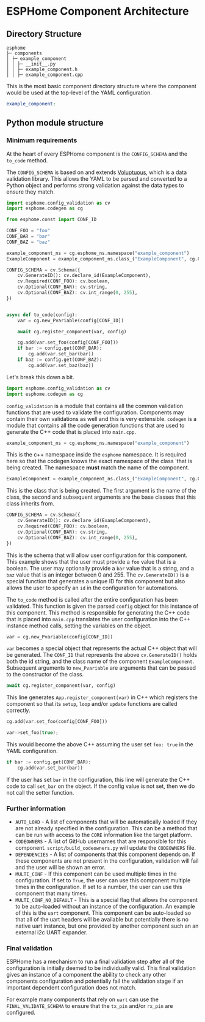 # ESPHome Component Architecture



## Directory Structure

```
esphome
├─ components
│ ├─ example_component
│ │ ├─ __init__.py
│ │ ├─ example_component.h
│ │ ├─ example_component.cpp
```

This is the most basic component directory structure where the component would be used at the 
top-level of the YAML configuration.

```yaml
example_component:
```


## Python module structure

### Minimum requirements

At the heart of every ESPHome component is the `CONFIG_SCHEMA` and the `to_code` method.

The `CONFIG_SCHEMA` is based on and extends [Voluptuous](https://github.com/alecthomas/voluptuous), which is a 
data validation library. This allows the YAML to be parsed and converted to a Python object and performs
strong validation against the data types to ensure they match.

```python
import esphome.config_validation as cv
import esphome.codegen as cg

from esphome.const import CONF_ID

CONF_FOO = "foo"
CONF_BAR = "bar"
CONF_BAZ = "baz"

example_component_ns = cg.esphome_ns.namespace("example_component")
ExampleComponent = example_component_ns.class_("ExampleComponent", cg.Component)

CONFIG_SCHEMA = cv.Schema({
    cv.GenerateID(): cv.declare_id(ExampleComponent),
    cv.Required(CONF_FOO): cv.boolean,
    cv.Optional(CONF_BAR): cv.string,
    cv.Optional(CONF_BAZ): cv.int_range(0, 255),
})


async def to_code(config):
    var = cg.new_Pvariable(config[CONF_ID])

    await cg.register_component(var, config)

    cg.add(var.set_foo(config[CONF_FOO]))
    if bar := config.get(CONF_BAR):
        cg.add(var.set_bar(bar))
    if baz := config.get(CONF_BAZ):
        cg.add(var.set_baz(baz))
```

Let's break this down a bit.

```python
import esphome.config_validation as cv
import esphome.codegen as cg
```

`config_validation` is a module that contains all the common validation functions that are used to validate the configuration.
Components may contain their own validations as well and this is very extensible.
`codegen` is a module that contains all the code generation functions that are used to generate the C++ code that is placed
into `main.cpp`.


```python
example_component_ns = cg.esphome_ns.namespace("example_component")
```

This is the c++ namespace inside the `esphome` namespace. It is required here so that the codegen knows the exact 
namespace of the class `that is being created. The namespace **must** match the name of the component.


```python
ExampleComponent = example_component_ns.class_("ExampleComponent", cg.Component)
```

This is the class that is being created. The first argument is the name of the class, the second and subsequent 
arguments are the base classes that this class inherits from.

```python
CONFIG_SCHEMA = cv.Schema({
    cv.GenerateID(): cv.declare_id(ExampleComponent),
    cv.Required(CONF_FOO): cv.boolean,
    cv.Optional(CONF_BAR): cv.string,
    cv.Optional(CONF_BAZ): cv.int_range(0, 255),
})
```

This is the schema that will allow user configuration for this component. This example shows that the user must provide
a `foo` value that is a boolean. The user may optionally provide a `bar` value that is a string, and a `baz` value that is
an integer between 0 and 255. The `cv.GenerateID()` is a special function that generates a unique ID for this component but
also allows the user to specify an `id` in the configuration for automations.



The `to_code` method is called after the entire configuration has been validated. This function is given the
parsed `config` object for this instance of this component. This method is responsible for generating the
C++ code that is placed into `main.cpp` translates the user configuration into the C++ instance method calls,
setting the variables on the object.

```python
var = cg.new_Pvariable(config[CONF_ID])
```

`var` becomes a special object that represents the actual C++ object that will be generated. The `CONF_ID` that represents
the above `cv.GenerateID()` holds both the id string, and the class name of the component `ExampleComponent`. Subsequent arguments
to `new_Pvariable` are arguments that can be passed to the constructor of the class.

```python
await cg.register_component(var, config)
```

This line generates `App.register_component(var)` in C++ which registers the component so that its `setup`, `loop` and/or `update`
functions are called correctly.

```python 
cg.add(var.set_foo(config[CONF_FOO]))
```

```c++
var->set_foo(true);
```

This would become the above C++ assuming the user set `foo: true` in the YAML configuration.

```python
if bar := config.get(CONF_BAR):
    cg.add(var.set_bar(bar))
```

If the user has set `bar` in the configuration, this line will generate the C++ code to call `set_bar` on the object.
If the config value is not set, then we do not call the setter function.

### Further information

- `AUTO_LOAD` - A list of components that will be automatically loaded if they are not already specified in the configuration.
  This can be a method that can be run with access to the `CORE` information like the target platform.
- `CODEOWNERS` - A list of GitHub usernames that are responsible for this component. `script/build_codeowners.py` will 
  update the `CODEOWNERS` file.
- `DEPENDENCIES` - A list of components that this component depends on. If these components are not present in the configuration,
  validation will fail and the user will be shown an error.
- `MULTI_CONF` - If this component can be used multiple times in the configuration. If set to `True`, the user can use this component
  multiple times in the configuration. If set to a number, the user can use this component that many times.
- `MULTI_CONF_NO_DEFAULT` - This is a special flag that allows the component to be auto-loaded without an instance of the configuration.
  An example of this is the `uart` component. This component can be auto-loaded so that all of the uart headers will be available but
  potentially there is no native uart instance, but one provided by another component such an an external i2c UART expander.


### Final validation

ESPHome has a mechanism to run a final validation step after all of the configuration is initially deemed to be individually valid.
This final validation gives an instance of a component the ability to check any other components configuration and potentially fail
the validation stage if an important dependent configuration does not match. 

For example many components that rely on `uart` can use the `FINAL_VALIDATE_SCHEMA` to ensure that the `tx_pin` and/or `rx_pin` are 
configured.
